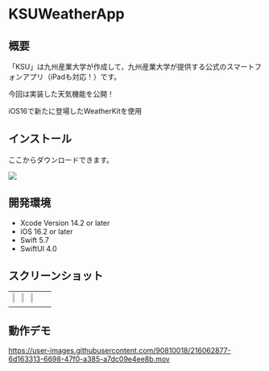 # KSUWeatherApp


## 概要

「KSU」は九州産業大学が作成して，九州産業大学が提供する公式のスマートフォンアプリ（iPadも対応！）です。

今回は実装した天気機能を公開！

iOS16で新たに登場したWeatherKitを使用
## インストール

ここからダウンロードできます。


<a href="https://apps.apple.com/jp/app/ksu-%E4%B9%9D%E5%B7%9E%E7%94%A3%E6%A5%AD%E5%A4%A7%E5%AD%A6/id702774515">
  <img src="https://user-images.githubusercontent.com/90810018/216058554-685a7204-08db-409a-bbb0-0616ea43a2e6.svg">
</a>


## 開発環境

- Xcode Version 14.2 or later
- iOS 16.2 or later 
- Swift 5.7
- SwiftUI 4.0


## スクリーンショット
<table>
  <tr>
    <td>
      <img src="https://user-images.githubusercontent.com/90810018/216064168-3debe7ec-41c1-440a-a1d1-d63fb5f26183.PNG" width="20%">
      <img src="https://user-images.githubusercontent.com/90810018/216064177-30601e20-d609-4982-a83c-349dc48bf286.PNG" width="20%">
      <img src="https://user-images.githubusercontent.com/90810018/216064179-47bcfdfb-78aa-469d-829c-4b40b1cd1428.PNG" width="20%">
    </td>
  </tr>
</table>


## 動作デモ

https://user-images.githubusercontent.com/90810018/216062877-6d163313-6698-47f0-a385-a7dc09e4ee8b.mov

